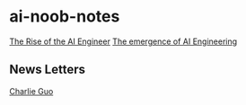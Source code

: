 # ai-noob-notes

[The Rise of the AI Engineer](https://www.latent.space/p/ai-engineer)
[The emergence of AI Engineering](https://www.ignorance.ai/p/becoming-an-ai-engineer)


## News Letters

[Charlie Guo]([url](https://substack.com/@charlieguo)https://substack.com/@charlieguo)
